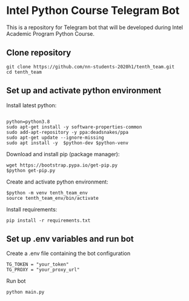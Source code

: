 # Intel Python Course Telegram Bot
This is a repository for Telegram bot that will be developed during Intel Academic Program Python Course.

## Clone repository
```
git clone https://github.com/nn-students-2020h1/tenth_team.git
cd tenth_team
```

## Set up and activate python environment

Install latest python:
```

python=python3.8
sudo apt-get install -y software-properties-common
sudo add-apt-repository -y ppa:deadsnakes/ppa
sudo apt-get update --ignore-missing
sudo apt install -y  $python-dev $python-venv
```

Download and install pip (package manager):
```
wget https://bootstrap.pypa.io/get-pip.py
$python get-pip.py
``` 

Create and activate python environment:
```
$python -m venv tenth_team_env
source tenth_team_env/bin/activate
```

Install requirements:
```
pip install -r requirements.txt
```

## Set up .env variables and run bot

Сreate a .env file containing the bot configuration
```..env
TG_TOKEN = "your_token"
TG_PROXY = "your_proxy_url"
```

Run bot
```
python main.py
```